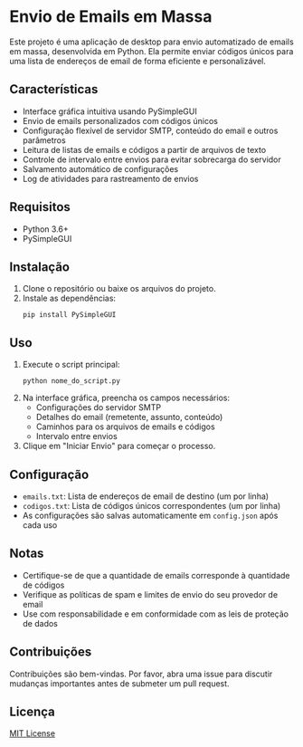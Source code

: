 # Envio de Emails em Massa

Este projeto é uma aplicação de desktop para envio automatizado de emails em massa, desenvolvida em Python. Ela permite enviar códigos únicos para uma lista de endereços de email de forma eficiente e personalizável.

## Características

- Interface gráfica intuitiva usando PySimpleGUI
- Envio de emails personalizados com códigos únicos
- Configuração flexível de servidor SMTP, conteúdo do email e outros parâmetros
- Leitura de listas de emails e códigos a partir de arquivos de texto
- Controle de intervalo entre envios para evitar sobrecarga do servidor
- Salvamento automático de configurações
- Log de atividades para rastreamento de envios

## Requisitos

- Python 3.6+
- PySimpleGUI

## Instalação

1. Clone o repositório ou baixe os arquivos do projeto.
2. Instale as dependências:
   ```
   pip install PySimpleGUI
   ```

## Uso

1. Execute o script principal:
   ```
   python nome_do_script.py
   ```
2. Na interface gráfica, preencha os campos necessários:
   - Configurações do servidor SMTP
   - Detalhes do email (remetente, assunto, conteúdo)
   - Caminhos para os arquivos de emails e códigos
   - Intervalo entre envios
3. Clique em "Iniciar Envio" para começar o processo.

## Configuração

- `emails.txt`: Lista de endereços de email de destino (um por linha)
- `codigos.txt`: Lista de códigos únicos correspondentes (um por linha)
- As configurações são salvas automaticamente em `config.json` após cada uso

## Notas

- Certifique-se de que a quantidade de emails corresponde à quantidade de códigos
- Verifique as políticas de spam e limites de envio do seu provedor de email
- Use com responsabilidade e em conformidade com as leis de proteção de dados

## Contribuições

Contribuições são bem-vindas. Por favor, abra uma issue para discutir mudanças importantes antes de submeter um pull request.

## Licença

[MIT License](https://opensource.org/licenses/MIT)